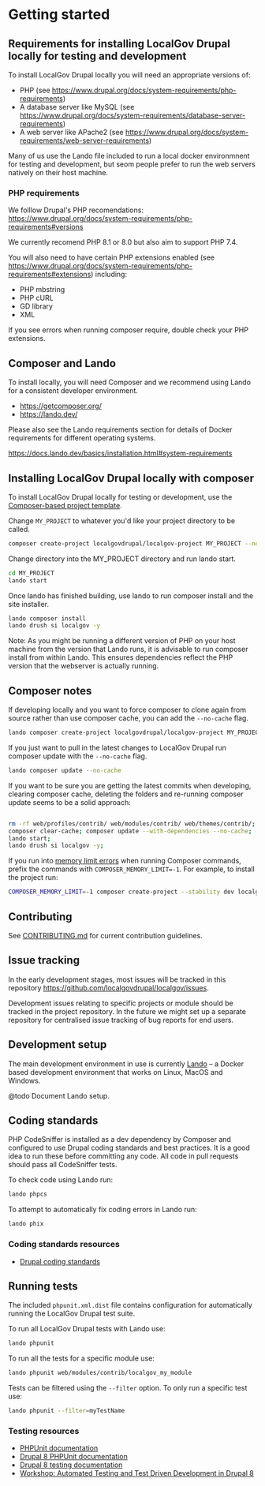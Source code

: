 # Getting started

## Requirements for installing LocalGov Drupal locally for testing and development

To install LocalGov Drupal locally you will need an appropriate versions of:

 - PHP (see https://www.drupal.org/docs/system-requirements/php-requirements)
 - A database server like MySQL (see https://www.drupal.org/docs/system-requirements/database-server-requirements)
 - A web server like APache2 (see https://www.drupal.org/docs/system-requirements/web-server-requirements) 

Many of us use the Lando file included to run a local docker environmnent for testing and development, but seom people prefer to run the web servers natively on their host machine.

### PHP requirements

We folllow Drupal's PHP recomendations: https://www.drupal.org/docs/system-requirements/php-requirements#versions

We currently recomend PHP 8.1 or 8.0 but also aim to support PHP 7.4.

You will also need to have certain PHP extensions enabled (see https://www.drupal.org/docs/system-requirements/php-requirements#extensions) including: 

 - PHP mbstring
 - PHP cURL
 - GD library
 - XML 

If you see errors when running composer require, double check your PHP extensions.

## Composer and Lando

To install locally, you will need Composer and we recommend using Lando for a consistent developer environment.

 - https://getcomposer.org/
 - https://lando.dev/

Please also see the Lando requirements section for details of Docker
requirements for different operating systems.

https://docs.lando.dev/basics/installation.html#system-requirements

## Installing LocalGov Drupal locally with composer

To install LocalGov Drupal locally for testing or development, use the
[Composer-based project template](https://github.com/localgovdrupal/localgov_project).

Change `MY_PROJECT` to whatever you'd like your project directory to be called.

```bash
composer create-project localgovdrupal/localgov-project MY_PROJECT --no-install 
```

Change directory into the MY_PROJECT directory and run lando start.

```bash
cd MY_PROJECT
lando start
```

Once lando has finished building, use lando to run composer install and the site installer.

```bash
lando composer install
lando drush si localgov -y
```

Note: As you might be running a different version of PHP on your host machine from the 
version that Lando runs, it is advisable to run composer install from within Lando. 
This ensures dependencies reflect the PHP version that the webserver is actually running. 

## Composer notes

If developing locally and you want to force composer to clone again
from source rather than use composer cache, you can add the `--no-cache` flag.

```bash
lando composer create-project localgovdrupal/localgov-project MY_PROJECT --stability dev --no-cache  --no-install 
```

If you just want to pull in the latest changes to LocalGov Drupal run composer
update with the `--no-cache` flag.

```bash
lando composer update --no-cache
```

If you want to be sure you are getting the latest commits when developing,
clearing composer cache, deleting the folders and re-running composer update
seems to be a solid approach:

```bash

rm -rf web/profiles/contrib/ web/modules/contrib/ web/themes/contrib/;
composer clear-cache; composer update --with-dependencies --no-cache;
lando start;
lando drush si localgov -y;

```

If you run into [memory limit errors](https://getcomposer.org/doc/articles/troubleshooting.md#memory-limit-errors)
when running Composer commands, prefix the commands with `COMPOSER_MEMORY_LIMIT=-1`.
For example, to install the project run:

```bash
COMPOSER_MEMORY_LIMIT=-1 composer create-project --stability dev localgovdrupal/localgov-project MY_PROJECT
```

## Contributing

See [CONTRIBUTING.md](CONTRIBUTING.md) for current contribution guidelines.

## Issue tracking

In the early development stages, most issues will be tracked in this repository
<https://github.com/localgovdrupal/localgov/issues>.

Development issues relating to specific projects or module should be tracked in
the project repository. In the future we might set up a separate repository for
centralised issue tracking of bug reports for end users.

## Development setup

The main development environment in use is currently
[Lando](https://docs.lando.dev/) – a Docker based development environment that
works on Linux, MacOS and Windows.

@todo Document Lando setup.

## Coding standards

PHP CodeSniffer is installed as a dev dependency by Composer and configured to
use Drupal coding standards and best practices. It is a good idea to run these
before committing any code. All code in pull requests should pass all
CodeSniffer tests.

To check code using Lando run:

```bash
lando phpcs
```

To attempt to automatically fix coding errors in Lando run:

```bash
lando phix
```

### Coding standards resources

* [Drupal coding standards](https://www.drupal.org/docs/develop/standards)

## Running tests

The included `phpunit.xml.dist` file contains configuration for automatically
running the LocalGov Drupal test suite.

To run all LocalGov Drupal tests with Lando use:

```bash
lando phpunit
```

To run all the tests for a specific module use:

```bash
lando phpunit web/modules/contrib/localgov_my_module
```

Tests can be filtered using the `--filter` option. To only run a specific test
use:

```bash
lando phpunit --filter=myTestName
```

### Testing resources

* [PHPUnit documentation](https://phpunit.readthedocs.io/en/7.5/)
* [Drupal 8 PHPUnit documentation](https://www.drupal.org/docs/8/testing/phpunit-in-drupal-8)
* [Drupal 8 testing documentation](https://www.drupal.org/docs/8/testing)
* [Workshop: Automated Testing and Test Driven Development in Drupal 8](https://github.com/opdavies/workshop-drupal-automated-testing)
